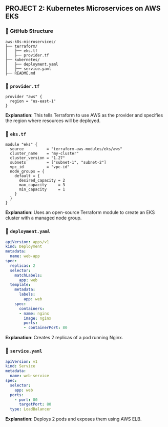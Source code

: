 ## PROJECT 2: Kubernetes Microservices on AWS EKS

### 📁 GitHub Structure
```
aws-k8s-microservices/
├── terraform/
│   ├── eks.tf
│   ├── provider.tf
├── kubernetes/
│   ├── deployment.yaml
│   ├── service.yaml
├── README.md 
```

### 📄 `provider.tf`
```hcl
provider "aws" {
  region = "us-east-1"
}
```
**Explanation**: This tells Terraform to use AWS as the provider and specifies the region where resources will be deployed.

### 📄 `eks.tf`
```hcl
module "eks" {
  source          = "terraform-aws-modules/eks/aws"
  cluster_name    = "my-cluster"
  cluster_version = "1.27"
  subnets         = ["subnet-1", "subnet-2"]
  vpc_id          = "vpc-id"
  node_groups = {
    default = {
      desired_capacity = 2
      max_capacity     = 3
      min_capacity     = 1
    }
  }
}
```
**Explanation**: Uses an open-source Terraform module to create an EKS cluster with a managed node group.

### 📄 `deployment.yaml`
```yaml
apiVersion: apps/v1
kind: Deployment
metadata:
  name: web-app
spec:
  replicas: 2
  selector:
    matchLabels:
      app: web
  template:
    metadata:
      labels:
        app: web
    spec:
      containers:
      - name: nginx
        image: nginx
        ports:
        - containerPort: 80
```
**Explanation**: Creates 2 replicas of a pod running Nginx.

### 📄 `service.yaml`
```yaml
apiVersion: v1
kind: Service
metadata:
  name: web-service
spec:
  selector:
    app: web
  ports:
    - port: 80
      targetPort: 80
  type: LoadBalancer
```
**Explanation**: Deploys 2 pods and exposes them using AWS ELB.
